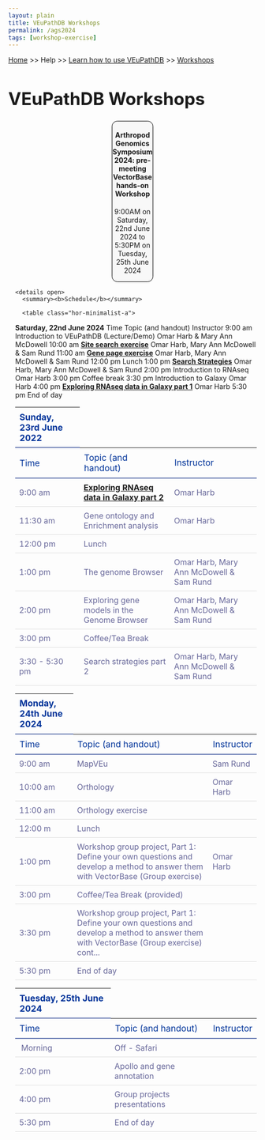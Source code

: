 ```yaml
---
layout: plain
title: VEuPathDB Workshops
permalink: /ags2024
tags: [workshop-exercise]
---
```

<style>
  h1 {
    font-size: 2.5em;
  }
  div.contents {
    margin-left: 1em;
    margin-bottom: 3em;
  }
  
  div.workshop {
    margin: 2em 1em;
  }

details summary, details ul {
  margin-top: 1em;
}
details summary {
  font-size: 120%;
  color: #069;
}
details p, details table {
  margin-left: 2em;
}
details table {
  margin-right: 6em;
}

table {
  margin-top: 1em;
  border-collapse: collapse;
}
/*
table, th, td {
  border: 1px solid black;
  padding: 0.5em;
}
*/
tr.break td {
  background-color: #DCDCDC;
}

table.hor-minimalist-a {
  text-align: left;
}
table.hor-minimalist-a th {
  font-size: 110%;
  font-weight: 400;
  color: #039;
  border-bottom: 2px solid #6678b1;
  padding: 0.5em;
  text-align: left;
}
table.hor-minimalist-a tr {
  border-bottom: 1px solid #ddd;
}
table.hor-minimalist-a tr:hover td {
  color: #039; 
}
table.hor-minimalist-a tr.other td {
  background-color: #fafafa;         
}
table.hor-minimalist-a tbody {
  display: table-row-group;
  vertical-align: middle;
  border-color: inherit;
}
table.hor-minimalist-a td {
  color: #669; 
  padding: 0.5em 0.5em 0.5em;
  vertical-align: middle;
}
table.hor-minimalist-a tfoot {
  font-size: 90%;
}
table.hor-minimalist-a tfoot tr {
  border:0;
}
th.time {
  width: 10%;
}
th.event {
  width: 50%;
}
th.author {
  width: 20%;
}
th.recording {
  width: 20%;
}
div.centered-title {
    border: 1px solid black;
    border-radius: 0.8em;
    text-align: center;
    margin-left: 15em;
    margin-right: 15em;
    background: #F8F8F8;
}
</style>

<p><a href="/">Home</a> >> Help >> 
   <a href="/a/app/static-content/landing.html">Learn how to use VEuPathDB</a> >> 
   <a href="/a/app/static-content/workshops.html">Workshops</a></p>

<h1>VEuPathDB Workshops</h1>
<div class="static-content">


  <div class="centered-title">     
    <h4>Arthropod Genomics Symposium 2024: pre-meeting VectorBase hands-on Workshop</h4>
    <p>9:00AM on Saturday, 22nd June 2024 to 5:30PM on Tuesday, 25th June 2024</p>
  </div>

  

<div class="contents">

    <details open>
      <summary><b>Schedule</b></summary>
      
      <table class="hor-minimalist-a">
<thead>
<tr>
<th><strong>Saturday, 22nd June 2024</strong></th>
</tr>
<tr>
<th>Time</th>
<th>Topic (and handout)</th>
<th>Instructor</th>
</tr>
</thead>
<tbody>
<tr>
<td>9:00 am</td>
<td>Introduction to VEuPathDB (Lecture/Demo)</td>
<td>Omar Harb &amp; Mary Ann McDowell</td>
</tr>
<tr>
<td>10:00 am</td>
<td><a href="{{'/documents/ags2024/Site_Search_AGS2024.pdf' | absolute_url}}"><b>Site search exercise</b></a></td>
<td>Omar Harb, Mary Ann McDowell &amp; Sam Rund</td>
</tr>
<tr>
<td>11:00 am</td>
<td><a href="{{'/documents/ags2024/Gene_Page_AGS2024.pdf' | absolute_url}}"><b>Gene page exercise</b></a></td>
<td>Omar Harb, Mary Ann McDowell &amp; Sam Rund</td>
</tr>
<tr>
<td>12:00 pm</td>
<td>Lunch</td>
</tr>
<tr>
<td>1:00 pm</td>
<td><a href="{{'/documents/ags2024/Strategies_AGS2024.pdf' | absolute_url}}"><b>Search Strategies</b></a></td>
<td>Omar Harb, Mary Ann McDowell &amp; Sam Rund</td>
</tr>
<tr>
<td>2:00 pm</td>
<td>Introduction to RNAseq</td>
<td>Omar Harb</td>
</tr>
<tr>
<td>3:00 pm</td>
<td>Coffee break</td>
</tr>
<tr>
<td>3:30 pm</td>
<td>Introduction to Galaxy</td>
<td>Omar Harb</td>
</tr>
<tr>
<td>4:00 pm</td>
<td><a href="{{'/documents/ags2024/RNAseq_Mapping_Galaxy_ags2024.pdf' | absolute_url}}"><b>Exploring RNAseq data in Galaxy part 1</b></a></td>
<td>Omar Harb</td>
</tr>
<tr>
<td>5:30 pm</td>
<td>End of day</td>
</tr>
</tbody>
</table>
<table class="hor-minimalist-a">
<thead>
<tr>
<th><strong>Sunday, 23rd June 2022</strong></th>
</tr>
<tr>
<th>Time</th>
<th>Topic (and handout)</th>
<th>Instructor</th>
</tr>
</thead>
<tbody>
<tr>
<td>9:00 am</td>
<td><a href="{{'/documents/ags2024/RNAseq_Mapping_Galaxy_ags2024.pdf' | absolute_url}}"><b>Exploring RNAseq data in Galaxy part 2</b></a></td>
<td>Omar Harb</td>
</tr>
<tr>
<td>11:30 am</td>
<td>Gene ontology and Enrichment analysis</td>
<td>Omar Harb</td>
</tr>
<tr>
<td>12:00 pm</td>
<td>Lunch</td>
</tr>
<tr>
<td>1:00 pm</td>
<td>The genome Browser</td>
<td>Omar Harb, Mary Ann McDowell &amp; Sam Rund</td>
</tr>
<tr>
<td>2:00 pm</td>
<td>Exploring gene models in the Genome Browser</td>
<td>Omar Harb, Mary Ann McDowell &amp; Sam Rund</td>
</tr>
<tr>
<td>3:00 pm</td>
<td>Coffee/Tea Break</td>
</tr>
<tr>
<td>3:30 - 5:30 pm</td>
<td>Search strategies part 2</td>
<td>Omar Harb, Mary Ann McDowell &amp; Sam Rund</td>
</tr>
</tbody>
</table>
<table class="hor-minimalist-a">
<thead>
<tr>
<th><strong>Monday, 24th June 2024</strong></th>
</tr>
<tr>
<th>Time</th>
<th>Topic (and handout)</th>
<th>Instructor</th>
</tr>
</thead>
<tbody>
<tr>
<td>9:00 am</td>
<td>MapVEu</td>
<td>Sam Rund</td>
</tr>
<tr>
<td>10:00 am</td>
<td>Orthology</td>
<td>Omar Harb</td>
</tr>
<tr>
<td>11:00 am</td>
<td>Orthology exercise</td>
</tr>
<tr>
<td>12:00 m</td>
<td>Lunch</td>
</tr>
<tr>
<td>1:00 pm</td>
<td>Workshop group project, Part 1: Define your own questions and develop a method to answer them with VectorBase (Group exercise)</td>
<td>Omar Harb</td>
</tr> 
<tr>
<td>3:00 pm</td>
<td>Coffee/Tea Break (provided)</td>
</tr>
<tr>
<td>3:30 pm</td>
<td>Workshop group project, Part 1: Define your own questions and develop a method to answer them with VectorBase (Group exercise) cont...</td>
</tr>
<tr>
<td>5:30 pm</td>
<td>End of day</td>
</tr>
</tbody>
</table>
<table class="hor-minimalist-a">
<thead>
<tr>
<th><strong>Tuesday, 25th June 2024</strong></th>
</tr>
<tr>
<th>Time</th>
<th>Topic (and handout)</th>
<th>Instructor</th>
</tr>
</thead>
<tbody>
<tr>
<td>&nbsp;Morning</td>
<td>Off - Safari</td>
<td>&nbsp;</td>
</tr>
<tr>
<td>2:00 pm</td>
<td>Apollo and gene annotation</td>
<td>&nbsp;</td>
</tr>
<tr>
<td>4:00 pm</td>
<td>Group projects presentations</td>
<td>&nbsp;</td>
</tr>
<tr>
<td>5:30 pm</td>
<td>End of day</td>
<td>&nbsp;</td>
</tr>
</tbody>
</table>

<!-- class contents -->
<!-- class static-content -->


